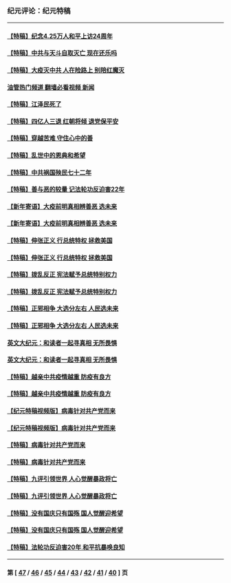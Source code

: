 ### 纪元评论：纪元特稿
---
#### [【特稿】纪念4.25万人和平上访24周年](../../pages/nsc424/n13980883.md?04260330) 
#### [【特稿】中共与天斗自取灭亡 现在还乐吗](../../pages/nsc424/n13897482.md?04260330) 
#### [【特稿】大疫灭中共 人在险路上 别陪红魔灭](../../pages/nsc424/n13890697.md?04260330) 
#### [油管热门频道 翻墙必看视频 新闻](ok?04260330)
#### [【特稿】江泽民死了](../../pages/nsc424/n13876300.md?04260330) 
#### [【特稿】四亿人三退 红朝将倾 退党保平安](../../pages/nsc424/n13794378.md?04260330) 
#### [【特稿】穿越苦难 守住心中的善](../../pages/nsc424/n13784979.md?04260330) 
#### [【特稿】乱世中的恩典和希望](../../pages/nsc424/n13734687.md?04260330) 
#### [【特稿】中共祸国殃民七十二年](../../pages/nsc424/n13272607.md?04260330) 
#### [【特稿】善与恶的较量 记法轮功反迫害22年](../../pages/nsc424/n13086597.md?04260330) 
#### [【新年寄语】大疫前明真相辨善恶 选未来](../../pages/nsc424/n12660855.md?04260330) 
#### [【新年寄语】大疫前明真相辨善恶 选未来](../../pages/nsc424/n12660855.md?04260330) 
#### [【特稿】伸张正义 行总统特权 拯救美国](../../pages/nsc424/n12616806.md?04260330) 
#### [【特稿】伸张正义 行总统特权 拯救美国](../../pages/nsc424/n12616806.md?04260330) 
#### [【特稿】拨乱反正 宪法赋予总统特别权力](../../pages/nsc424/n12598306.md?04260330) 
#### [【特稿】拨乱反正 宪法赋予总统特别权力](../../pages/nsc424/n12598306.md?04260330) 
#### [【特稿】正邪相争 大选分左右 人民选未来](../../pages/nsc424/n12545208.md?04260330) 
#### [【特稿】正邪相争 大选分左右 人民选未来](../../pages/nsc424/n12545208.md?04260330) 
#### [英文大纪元：和读者一起寻真相 无所畏惧](../../pages/nsc424/n12542027.md?04260330) 
#### [英文大纪元：和读者一起寻真相 无所畏惧](../../pages/nsc424/n12542027.md?04260330) 
#### [【特稿】越亲中共疫情越重 防疫有良方](../../pages/nsc424/n12042989.md?04260330) 
#### [【特稿】越亲中共疫情越重 防疫有良方](../../pages/nsc424/n12042989.md?04260330) 
#### [【纪元特稿视频版】病毒针对共产党而来](../../pages/nsc424/n11977328.md?04260330) 
#### [【纪元特稿视频版】病毒针对共产党而来](../../pages/nsc424/n11977328.md?04260330) 
#### [【特稿】病毒针对共产党而来](../../pages/nsc424/n11928818.md?04260330) 
#### [【特稿】病毒针对共产党而来](../../pages/nsc424/n11928818.md?04260330) 
#### [【特稿】九评引领世界 人心觉醒暴政将亡](../../pages/nsc424/n11660496.md?04260330) 
#### [【特稿】九评引领世界 人心觉醒暴政将亡](../../pages/nsc424/n11660496.md?04260330) 
#### [【特稿】没有国庆只有国殇 国人觉醒迎希望](../../pages/nsc424/n11549354.md?04260330) 
#### [【特稿】没有国庆只有国殇 国人觉醒迎希望](../../pages/nsc424/n11549354.md?04260330) 
#### [【特稿】法轮功反迫害20年 和平抗暴唤良知](../../pages/nsc424/n11389135.md?04260330) 

---
#### 第 [ [47](./47.md?04260330) / [46](./46.md?04260330) / [45](./45.md?04260330) / [44](./44.md?04260330) / [43](./43.md?04260330) / [42](./42.md?04260330) / [41](./41.md?04260330) / [40](./40.md?04260330) ] 页
